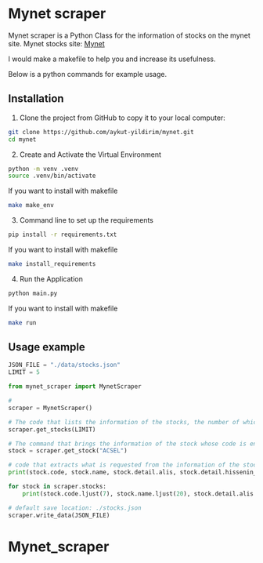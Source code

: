 # Mynet scraper

Mynet scraper is a Python Class for the information of stocks on the mynet site.
Mynet stocks site: [Mynet](https://finans.mynet.com/borsa/hisseler/)

I would make a makefile to help you and increase its usefulness.

Below is a python commands for example usage.

## Installation

1. Clone the project from GitHub to copy it to your local computer:

```bash
git clone https://github.com/aykut-yildirim/mynet.git
cd mynet
```

2. Create and Activate the Virtual Environment

```bash
python -m venv .venv
source .venv/bin/activate
```

If you want to install with makefile

```bash
make make_env
```

3. Command line to set up the requirements

```bash
pip install -r requirements.txt
```

If you want to install with makefile

```bash
make install_requirements
```

4. Run the Application

```bash
python main.py
```

If you want to install with makefile

```bash
make run
```

## Usage example

```python
JSON_FILE = "./data/stocks.json"
LIMIT = 5

from mynet_scraper import MynetScraper

#
scraper = MynetScraper()

# The code that lists the information of the stocks, the number of which is entered
scraper.get_stocks(LIMIT)

# The command that brings the information of the stock whose code is entered
stock = scraper.get_stock("ACSEL")

# code that extracts what is requested from the information of the stock whose code is entered
print(stock.code, stock.name, stock.detail.alis, stock.detail.hissenin_ilk_islem_tarihi, stock.detail.satis, type(stock.detail))

for stock in scraper.stocks:
    print(stock.code.ljust(7), stock.name.ljust(20), stock.detail.alis.ljust(8), stock.detail.satis.ljust(8))

# default save location: ./stocks.json
scraper.write_data(JSON_FILE)
```

# Mynet_scraper
